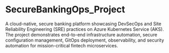 # SecureBankingOps_Project
A cloud-native, secure banking platform showcasing DevSecOps and Site Reliability Engineering (SRE) practices on Azure Kubernetes Service (AKS). The project demonstrates end-to-end infrastructure automation, secure configuration management, GitOps deployment, observability, and security automation for mission-critical fintech microservices.
